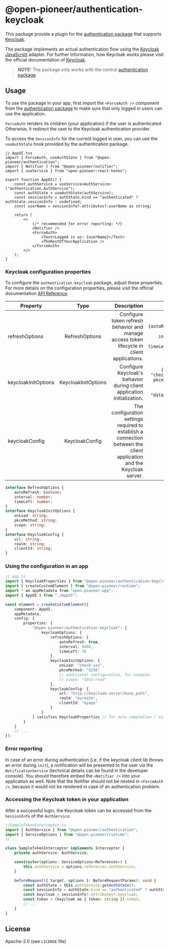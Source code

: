 # @open-pioneer/authentication-keycloak

This package provide a plugin for the [authentication package](https://github.com/open-pioneer/trails-core-packages/blob/main/src/packages/authentication/README.md#implementing-an-authentication-plugin) that supports [Keycloak](https://www.keycloak.org/).

The package implements an actual authentication flow using the [Keycloak JavaScript](#https://www.keycloak.org/docs/latest/securing_apps/index.html#_javascript_adapter) adapter.
For further Information, how Keycloak works please visit the official documentation of [Keycloak](https://www.keycloak.org/).

> **_NOTE:_** The package only works with the central [authentication package](https://github.com/open-pioneer/trails-core-packages/blob/main/src/packages/authentication/README.md#implementing-an-authentication-plugin).

## Usage

To use the package in your app, first import the `<ForceAuth />` component from the [authentication package](https://github.com/open-pioneer/trails-core-packages/blob/main/src/packages/authentication/README.md#enforcing-authentication) to make sure that only logged in users can use the application.

`ForceAuth` renders its children (your application) if the user is authenticated.
Otherwise, it redirect the user to the Keycloak authentication provider.

To access the `SessionInfo` for the current logged in user, you can use the `useAuthState` hook provided by the authentication package.

```tsx
// AppUI.tsx
import { ForceAuth, useAuthState } from "@open-pioneer/authentication";
import { Notifier } from "@open-pioneer/notifier";
import { useService } from "open-pioneer:react-hooks";

export function AppUI() {
    const authService = useService<AuthService>("authentication.AuthService");
    const authState = useAuthState(authService);
    const sessionInfo = authState.kind == "authenticated" ? authState.sessionInfo : undefined;
    const userName = sessionInfo?.attributes?.userName as string;

    return (
        <>
            {/* recommended for error reporting: */}
            <Notifier />
            <ForceAuth>
                <Text>Logged in as: {userName}</Text>
                <TheRestOfYourApplication />
            </ForceAuth>
        </>
    );
}
```

### Keycloak configuration properties

To configure the `authentication-keycloak` package, adjust these properties.
For more details on the configuration properties, please visit the official documentation [API Reference](https://www.keycloak.org/docs/latest/securing_apps/index.html#api-reference).

| Property            |        Type         |                                                                                                           Description |                                                         Default |
| ------------------- | :-----------------: | --------------------------------------------------------------------------------------------------------------------: | --------------------------------------------------------------: |
| refreshOptions      |   RefreshOptions    |                            Configure token refresh behavior and manage access token lifecycle in client applications. |             `{autoRefresh: true, interval: 6000, timeLeft: 70}` |
| keycloakInitOptions | KeycloakInitOptions |                                               Configure Keycloak's behavior during client application initialization. | `{onLoad: "check-sso", pkceMethod: "S256", scope: "data:read"}` |
| keycloakConfig      |   KeycloakConfig    | The configuration settings required to establish a connection between the client application and the Keycloak server. |                                                                 |

```ts
interface RefreshOptions {
    autoRefresh: boolean;
    interval: number;
    timeLeft: number;
}
interface KeycloakInitOptions {
    onLoad: string;
    pkceMethod: string;
    scope: string;
}
interface KeycloakConfig {
    url: string;
    realm: string;
    clientId: string;
}
```

### Using the configuration in an app

```ts
// app.ts
import { KeycloakProperties } from "@open-pioneer/authentication-keycloak";
import { createCustomElement } from "@open-pioneer/runtime";
import * as appMetadata from "open-pioneer:app";
import { AppUI } from "./AppUI";

const element = createCustomElement({
    component: AppUI,
    appMetadata,
    config: {
        properties: {
            "@open-pioneer/authentication-keycloak": {
                keycloakOptions: {
                    refreshOptions: {
                        autoRefresh: true,
                        interval: 6000,
                        timeLeft: 70
                    },
                    keycloakInitOptions: {
                        onLoad: "check-sso",
                        pkceMethod: "S256"
                        // additional configuration, for example:
                        // scope: "data:read"
                    },
                    keycloakConfig: {
                        url: "http://keycloak-server/base_path",
                        realm: "myrealm",
                        clientId: "myapp"
                    }
                }
            } satisfies KeycloakProperties // for auto completion / validation
        }
    }
    // ...
});
```

### Error reporting

In case of an error during authentication (i.e. if the keycloak client lib throws an error during `init`), a notification will be presented to the user via the `NotificationService` (technical details can be found in the developer console).
You should therefore embed the `<Notifier />` into your application as well.
Note that the Notifier should not be nested in `<ForceAuth />`, because it would not be rendered in case of an authentication problem.

### Accessing the Keycloak token in your application

After a successful login, the Keycloak token can be accessed from the `SessionInfo` of the `AuthService`.

```ts
//SampleTokenInterceptor.ts
import { AuthService } from "@open-pioneer/authentication";
import { ServiceOptions } from "@open-pioneer/runtime";
// ...

class SampleTokenInterceptor implements Interceptor {
    private authService: AuthService;

    constructor(options: ServiceOptions<References>) {
        this.authService = options.references.authService;
    }

    beforeRequest({ target, options }: BeforeRequestParams): void {
        const authState = this.authService.getAuthState();
        const sessionInfo = authState.kind == "authenticated" ? authState.sessionInfo : undefined;
        const keycloak = sessionInfo?.attributes?.keycloak;
        const token = (keycloak as { token: string }).token;
        // ...
    }
}
```

## License

Apache-2.0 (see `LICENSE` file)
